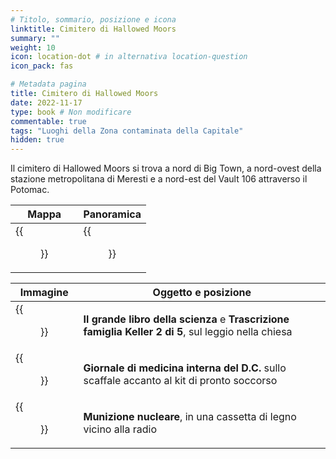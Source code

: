 ```yaml
---
# Titolo, sommario, posizione e icona
linktitle: Cimitero di Hallowed Moors
summary: ""
weight: 10
icon: location-dot # in alternativa location-question
icon_pack: fas

# Metadata pagina
title: Cimitero di Hallowed Moors
date: 2022-11-17
type: book # Non modificare
commentable: true
tags: "Luoghi della Zona contaminata della Capitale"
hidden: true
---
```




Il cimitero di Hallowed Moors si trova a nord di Big Town, a nord-ovest della stazione metropolitana di Meresti e a nord-est del Vault 106 attraverso il Potomac.

| Mappa                                   | Panoramica                          |
| --------------------------------------- | ----------------------------------- |
| {{<figure src="HM_Cemetery_loc.webp">}} | {{<figure src="HM_cemetery.webp">}} |

| Immagine                                                   | Oggetto e posizione                                                                                  |
| ---------------------------------------------------------- | ---------------------------------------------------------------------------------------------------- |
| {{<figure src="Hallowed_Moors_Cemetery_Day.webp">}}        | **Il grande libro della scienza** e **Trascrizione famiglia Keller 2 di 5**, sul leggio nella chiesa |
| {{<figure src="FO3_DCJOIM_Hallowed_Moors_Cemetery.webp">}} | **Giornale di medicina interna del D.C.** sullo scaffale accanto al kit di pronto soccorso           |
| {{<figure src="Hallowed_Moors_Cemetery_MiniNuke.webp">}}   | **Munizione nucleare**, in una cassetta di legno vicino alla radio                                   |


